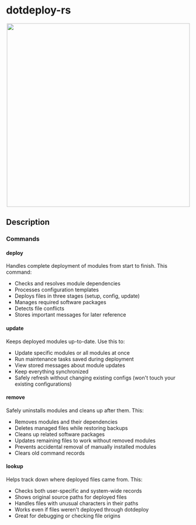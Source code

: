 # dotdeploy-rs

<p align="center">
<img src="https://github.com/FrauH0lle/dotdeploy-rs/assets/10484857/42731565-6950-4671-8edd-f73a10fb3c80" width="500">
</p>

## Description

### Commands

#### deploy
Handles complete deployment of modules from start to finish. This command:
- Checks and resolves module dependencies
- Processes configuration templates
- Deploys files in three stages (setup, config, update)
- Manages required software packages
- Detects file conflicts
- Stores important messages for later reference

#### update
Keeps deployed modules up-to-date. Use this to:
- Update specific modules or all modules at once
- Run maintenance tasks saved during deployment
- View stored messages about module updates
- Keep everything synchronized
- Safely refresh without changing existing configs (won't touch your existing configurations)

#### remove
Safely uninstalls modules and cleans up after them. This:
- Removes modules and their dependencies
- Deletes managed files while restoring backups
- Cleans up related software packages
- Updates remaining files to work without removed modules
- Prevents accidental removal of manually installed modules
- Clears old command records

#### lookup
Helps track down where deployed files came from. This:
- Checks both user-specific and system-wide records
- Shows original source paths for deployed files
- Handles files with unusual characters in their paths
- Works even if files weren't deployed through dotdeploy
- Great for debugging or checking file origins
